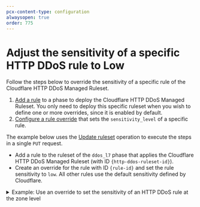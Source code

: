 ```yaml
---
pcx-content-type: configuration
alwaysopen: true
order: 775
---
```


# Adjust the sensitivity of a specific HTTP DDoS rule to Low

Follow the steps below to override the sensitivity of a specific rule of the Cloudflare HTTP DDoS Managed Ruleset.

1. [Add a rule](/basic-operations/deploy-rulesets) to a phase to deploy the Cloudflare HTTP DDoS Managed Ruleset. You only need to deploy this specific ruleset when you wish to define one or more overrides, since it is enabled by default.
1. [Configure a rule override](/managed-rulesets/override-managed-ruleset) that sets the `sensitivity_level` of a specific rule.

The example below uses the [Update ruleset](/rulesets-api/update) operation to execute the steps in a single `PUT` request.

- Add a rule to the ruleset of the `ddos_l7` phase that applies the Cloudflare HTTP DDoS Managed Ruleset (with ID `{http-ddos-ruleset-id}`).
- Create an override for the rule with ID `{rule-id}` and set the rule sensitivity to `low`. All other rules use the default sensitivity defined by Cloudflare.

<details>
<summary>Example: Use an override to set the sensitivity of an HTTP DDoS rule at the zone level</summary>
<div>

```curl
curl -X PUT \
-H "X-Auth-Email: user@cloudflare.com" \
-H "X-Auth-Key: REDACTED" \
"https://api.cloudflare.com/client/v4/zones/{zone-id}/rulesets/phases/ddos_l7/entrypoint" \
-d '{
  "rules": [
    {
      "action": "execute",
      "expression": "true",
      "action_parameters": {
        "id": "{http-ddos-ruleset-id}",
        "overrides": {
          "rules": [
            {
              "id": "{rule-id}",
              "sensitivity_level": "low"
            }
          ]
        }
      }
    }
  ]
}'
```

</div>
</details>
